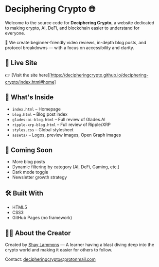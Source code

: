 # Deciphering Crypto 🌐

Welcome to the source code for **Deciphering Crypto**, a website dedicated to making crypto, AI, DeFi, and blockchain easier to understand for everyone.

🎥 We create beginner-friendly video reviews, in-depth blog posts, and protocol breakdowns — with a focus on accessibility and clarity.

## 🔗 Live Site

👉 [Visit the site here][https://decipheringcrypto.github.io/deciphering-crypto/index.html#home]

## 📂 What's Inside

- `index.html` – Homepage
- `blog.html` – Blog post index
- `glades-ai-blog.html` – Full review of Glades.AI
- `ripple-xrp-blog.html` – Full review of Ripple/XRP
- `styles.css` – Global stylesheet
- `assets/` – Logos, preview images, Open Graph images

## 🚀 Coming Soon

- More blog posts
- Dynamic filtering by category (AI, DeFi, Gaming, etc.)
- Dark mode toggle
- Newsletter growth strategy

## 🛠️ Built With

- HTML5
- CSS3
- GitHub Pages (no framework)

## 🙋‍♂️ About the Creator

Created by [Shay Lammons](https://shaylammons.com) — A learner having a blast diving deep into the crypto world and making it easier for others to follow.

Contact: decipheringcrypto@protonmail.com
